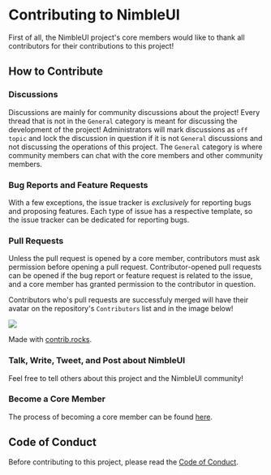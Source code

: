 # Contributing to NimbleUI

First of all, the NimbleUI project's core members would like to thank all contributors for their contributions to this project!

## How to Contribute

### Discussions

Discussions are mainly for community discussions about the project!
Every thread that is not in the `General` category is meant for discussing the development of the project!
Administrators will mark discussions as `off topic` and lock the discussion in question if it is not `General` discussions and not discussing the operations of this project.
The `General` category is where community members can chat with the core members and other community members.

### Bug Reports and Feature Requests

With a few exceptions, the issue tracker is *exclusively* for reporting bugs and proposing features.
Each type of issue has a respective template, so the issue tracker can be dedicated for reporting bugs.

### Pull Requests

Unless the pull request is opened by a core member, contributors must ask permission before opening a pull request.
Contributor-opened pull requests can be opened if the bug report or feature request is related to the issue,
and a core member has granted permission to the contributor in question.

Contributors who's pull requests are successfuly merged will have their avatar on the repository's `Contributors` list and in the image below!

<a href="https://github.com/IRod22/NimbleUI/graphs/contributors">
  <img src="https://contrib.rocks/image?repo=IRod22/NimbleUI" />
</a>

Made with [contrib.rocks](https://contrib.rocks).

### Talk, Write, Tweet, and Post about NimbleUI

Feel free to tell others about this project and the NimbleUI community!

### Become a Core Member

The process of becoming a core member can be found [here](BECOMING_A_CORE_MEMBER.md).

## Code of Conduct

Before contributing to this project, please read the [Code of Conduct](CODE_OF_CONDUCT.md).
